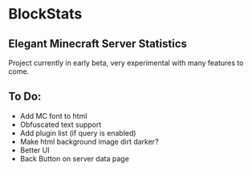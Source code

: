 # BlockStats
## Elegant Minecraft Server Statistics

Project currently in early beta, very experimental with many features to come.

## To Do:
- Add MC font to html
- Obfuscated text support
- Add plugin list (if query is enabled)
- Make html background image dirt darker?
- Better UI
- Back Button on server data page
